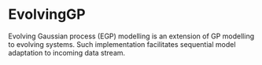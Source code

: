 # EvolvingGP
Evolving Gaussian process (EGP) modelling is an extension of GP modelling to evolving systems. Such implementation facilitates sequential model adaptation to incoming data stream.
